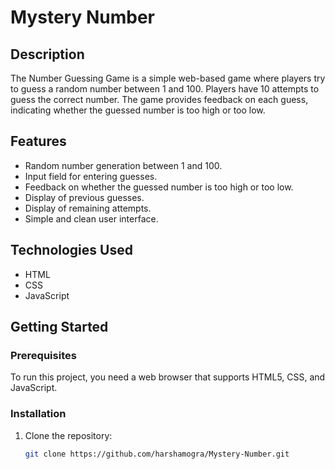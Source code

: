 # Mystery Number

## Description

The Number Guessing Game is a simple web-based game where players try to guess a random number between 1 and 100. Players have 10 attempts to guess the correct number. The game provides feedback on each guess, indicating whether the guessed number is too high or too low.

## Features

- Random number generation between 1 and 100.
- Input field for entering guesses.
- Feedback on whether the guessed number is too high or too low.
- Display of previous guesses.
- Display of remaining attempts.
- Simple and clean user interface.

## Technologies Used

- HTML
- CSS
- JavaScript

## Getting Started

### Prerequisites

To run this project, you need a web browser that supports HTML5, CSS, and JavaScript.

### Installation

1. Clone the repository:
   ```bash
   git clone https://github.com/harshamogra/Mystery-Number.git
